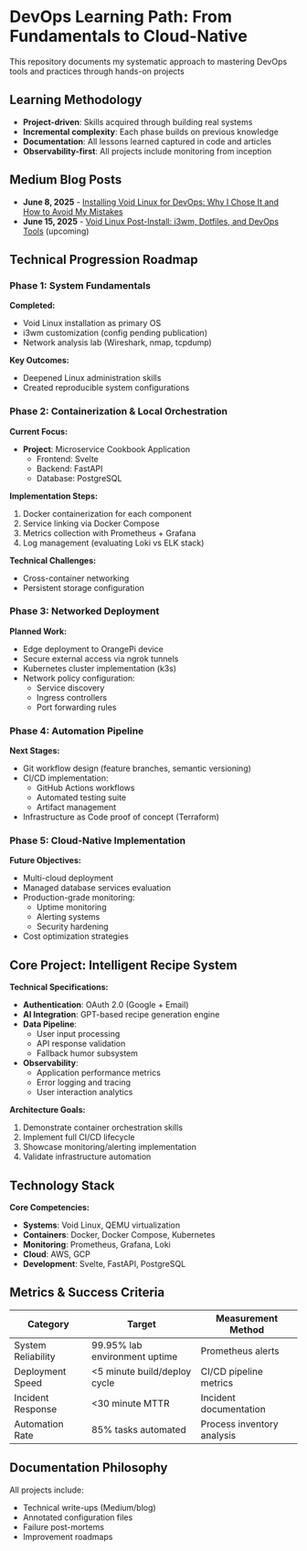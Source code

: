 # DevOps Learning Path: From Fundamentals to Cloud-Native
This repository documents my systematic approach to mastering DevOps tools and practices through hands-on projects



## Learning Methodology
- **Project-driven**: Skills acquired through building real systems
- **Incremental complexity**: Each phase builds on previous knowledge
- **Documentation**: All lessons learned captured in code and articles
- **Observability-first**: All projects include monitoring from inception


## Medium Blog Posts
- **June 8, 2025** - [Installing Void Linux for DevOps: Why I Chose It and How to Avoid My Mistakes](https://medium.com/@Svitlana_Polishchuk/installing-void-linux-for-devops-why-i-chose-it-and-how-to-avoid-my-mistakes-efffb437a960?source=friends_link&sk=ab5b08c979210fe3cc792abb9a4b40e7)
- **June 15, 2025** - [Void Linux Post-Install: i3wm, Dotfiles, and DevOps Tools](#) (upcoming)


## Technical Progression Roadmap


### Phase 1: System Fundamentals
**Completed:**
- Void Linux installation as primary OS  
- i3wm customization (config pending publication)  
- Network analysis lab (Wireshark, nmap, tcpdump)  

**Key Outcomes:**  
- Deepened Linux administration skills  
- Created reproducible system configurations  


### Phase 2: Containerization & Local Orchestration
**Current Focus:**
- **Project**: Microservice Cookbook Application  
  - Frontend: Svelte  
  - Backend: FastAPI  
  - Database: PostgreSQL  

**Implementation Steps:**
1. Docker containerization for each component  
2. Service linking via Docker Compose  
3. Metrics collection with Prometheus + Grafana  
4. Log management (evaluating Loki vs ELK stack)  

**Technical Challenges:**  
- Cross-container networking  
- Persistent storage configuration  


### Phase 3: Networked Deployment
**Planned Work:**
- Edge deployment to OrangePi device  
- Secure external access via ngrok tunnels  
- Kubernetes cluster implementation (k3s)  
- Network policy configuration:  
  - Service discovery  
  - Ingress controllers  
  - Port forwarding rules  


### Phase 4: Automation Pipeline
**Next Stages:**
- Git workflow design (feature branches, semantic versioning)  
- CI/CD implementation:  
  - GitHub Actions workflows  
  - Automated testing suite  
  - Artifact management  
- Infrastructure as Code proof of concept (Terraform)  


### Phase 5: Cloud-Native Implementation
**Future Objectives:**
- Multi-cloud deployment 
- Managed database services evaluation  
- Production-grade monitoring:  
  - Uptime monitoring  
  - Alerting systems  
  - Security hardening  
- Cost optimization strategies  



## Core Project: Intelligent Recipe System

**Technical Specifications:**
- **Authentication**: OAuth 2.0 (Google + Email)  
- **AI Integration**: GPT-based recipe generation engine  
- **Data Pipeline**:  
  - User input processing  
  - API response validation  
  - Fallback humor subsystem  
- **Observability**:  
  - Application performance metrics  
  - Error logging and tracing  
  - User interaction analytics  

**Architecture Goals:**
1. Demonstrate container orchestration skills  
2. Implement full CI/CD lifecycle  
3. Showcase monitoring/alerting implementation  
4. Validate infrastructure automation  



## Technology Stack

**Core Competencies:**
- **Systems**: Void Linux, QEMU virtualization  
- **Containers**: Docker, Docker Compose, Kubernetes  
- **Monitoring**: Prometheus, Grafana, Loki  
- **Cloud**: AWS, GCP  
- **Development**: Svelte, FastAPI, PostgreSQL  


## Metrics & Success Criteria

| Category           | Target                      | Measurement Method          |
|--------------------|----------------------------|----------------------------|
| System Reliability | 99.95% lab environment uptime | Prometheus alerts          |
| Deployment Speed   | <5 minute build/deploy cycle | CI/CD pipeline metrics     |
| Incident Response | <30 minute MTTR             | Incident documentation     |
| Automation Rate    | 85% tasks automated         | Process inventory analysis |


## Documentation Philosophy
All projects include:
- Technical write-ups (Medium/blog)
- Annotated configuration files
- Failure post-mortems
- Improvement roadmaps


